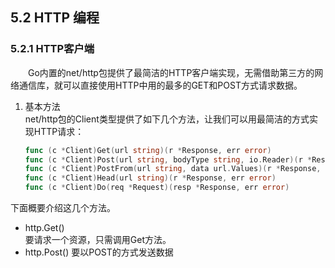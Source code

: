 ## 5.2 HTTP 编程
### 5.2.1 HTTP客户端
&emsp;&emsp;Go内置的net/http包提供了最简洁的HTTP客户端实现，无需借助第三方的网络通信库，就可以直接使用HTTP中用的最多的GET和POST方式请求数据。
1. 基本方法  
   net/http包的Client类型提供了如下几个方法，让我们可以用最简洁的方式实现HTTP请求：  
   ```go
   func (c *Client)Get(url string)(r *Response, err error)
   func (c *Client)Post(url string, bodyType string, io.Reader)(r *Response, err error)
   func (c *Client)PostFrom(url string, data url.Values)(r *Response, err error)
   func (c *Client)Head(url string)(r *Response, err error)
   func (c *Client)Do(req *Request)(resp *Response, err error)
    ```
下面概要介绍这几个方法。
- http.Get()  
  要请求一个资源，只需调用Get方法。
- http.Post()
  要以POST的方式发送数据
   

   